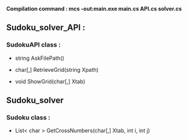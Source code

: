 **Compilation command : mcs -out:main.exe main.cs API.cs solver.cs**

## Sudoku_solver_API :

### SudokuAPI class :

* string AskFilePath()

* char[,] RetrieveGrid(string Xpath)

* void ShowGrid(char[,] Xtab)

## Sudoku_solver

### Sudoku class :

*  List< char > GetCrossNumbers(char[,] Xtab, int i, int j)